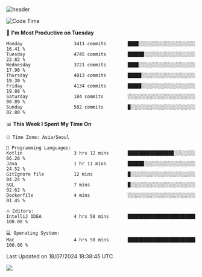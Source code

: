 ![header](https://capsule-render.vercel.app/api?type=Egg&color=timeAuto&height=300&section=header&text=PoPo&fontSize=90&animation=fadeIn)

  <!--START_SECTION:waka-->
![Code Time](http://img.shields.io/badge/Code%20Time-1%2C759%20hrs%2016%20mins-blue)

📅 **I'm Most Productive on Tuesday** 

```text
Monday                   3411 commits        ████░░░░░░░░░░░░░░░░░░░░░   16.41 % 
Tuesday                  4745 commits        ██████░░░░░░░░░░░░░░░░░░░   22.82 % 
Wednesday                3721 commits        ████░░░░░░░░░░░░░░░░░░░░░   17.90 % 
Thursday                 4013 commits        █████░░░░░░░░░░░░░░░░░░░░   19.30 % 
Friday                   4134 commits        █████░░░░░░░░░░░░░░░░░░░░   19.88 % 
Saturday                 184 commits         ░░░░░░░░░░░░░░░░░░░░░░░░░   00.89 % 
Sunday                   582 commits         █░░░░░░░░░░░░░░░░░░░░░░░░   02.80 % 
```


📊 **This Week I Spent My Time On** 

```text
🕑︎ Time Zone: Asia/Seoul

💬 Programming Languages: 
Kotlin                   3 hrs 12 mins       █████████████████░░░░░░░░   66.26 % 
Java                     1 hr 11 mins        ██████░░░░░░░░░░░░░░░░░░░   24.52 % 
GitIgnore file           12 mins             █░░░░░░░░░░░░░░░░░░░░░░░░   04.24 % 
SQL                      7 mins              █░░░░░░░░░░░░░░░░░░░░░░░░   02.62 % 
Dockerfile               4 mins              ░░░░░░░░░░░░░░░░░░░░░░░░░   01.45 % 

🔥 Editors: 
IntelliJ IDEA            4 hrs 50 mins       █████████████████████████   100.00 % 

💻 Operating System: 
Mac                      4 hrs 50 mins       █████████████████████████   100.00 % 
```


 Last Updated on 18/07/2024 18:38:45 UTC
<!--END_SECTION:waka-->



<img src="https://capsule-render.vercel.app/api?type=Egg&color=timeAuto&height=300&section=footer&text=PoPo&fontSize=90&animation=fadeIn&reversal=true" />
